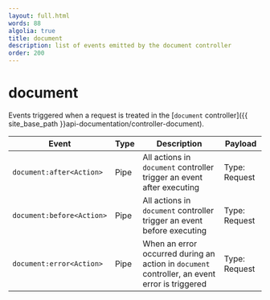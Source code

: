 ```yaml
---
layout: full.html
words: 88
algolia: true
title: document
description: list of events emitted by the document controller
order: 200
---
```


# document

Events triggered when a request is treated in the [`document` controller]({{ site_base_path }}api-documentation/controller-document).

| Event | Type | Description | Payload |
|-------|------|-------------|---------|
| `document:after<Action>` | Pipe | All actions in `document` controller trigger an event after executing | Type: Request |
| `document:before<Action>` | Pipe | All actions in `document` controller trigger an event before executing | Type: Request |
| `document:error<Action>` | Pipe | When an error occurred during an action in `document` controller, an event error is triggered | Type: Request |
